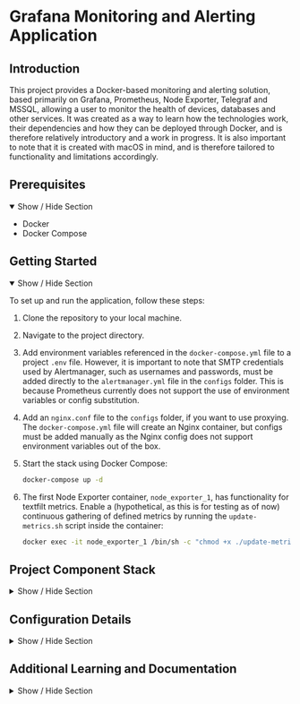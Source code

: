 # Grafana Monitoring and Alerting Application

## Introduction

This project provides a Docker-based monitoring and alerting solution, based primarily on Grafana, Prometheus, Node Exporter, Telegraf and MSSQL, allowing a user to monitor the health of devices, databases and other services. It was created as a way to learn how the technologies work, their dependencies and how they can be deployed through Docker, and is therefore relatively introductory and a work in progress. It is also important to note that it is created with macOS in mind, and is therefore tailored to functionality and limitations accordingly.

## Prerequisites

<details open>
<summary>Show / Hide Section</summary>

- Docker
- Docker Compose

</details>

## Getting Started

<details open>
<summary>Show / Hide Section</summary>

To set up and run the application, follow these steps:

1. Clone the repository to your local machine.

2. Navigate to the project directory.

3. Add environment variables referenced in the `docker-compose.yml` file to a project `.env` file. However, it is important to note that SMTP credentials used by Alertmanager, such as usernames and passwords, must be added directly to the `alertmanager.yml` file in the `configs` folder. This is because Prometheus currently does not support the use of environment variables or config substitution.

4. Add an `nginx.conf` file to the `configs` folder, if you want to use proxying. The `docker-compose.yml` file will create an Nginx container, but configs must be added manually as the Nginx config does not support environment variables out of the box.

5. Start the stack using Docker Compose:

   ```bash
   docker-compose up -d

   ```

6. The first Node Exporter container, `node_exporter_1`, has functionality for textfilt metrics. Enable a (hypothetical, as this is for testing as of now) continuous gathering of defined metrics by running the `update-metrics.sh` script inside the container:

   ```bash
   docker exec -it node_exporter_1 /bin/sh -c "chmod +x ./update-metrics.sh"
   ```

</details>

## Project Component Stack

<details hide>
<summary>Show / Hide Section</summary>

- **Grafana**: Create data visualisations, primarily aimed at observability and analytics. Can be configured for a variety of data sources, and is particularly powerful when creating dashboards and time-series data visualisations. Can also be used for altering through **Grafana Alerting**, combined with incident response management through **Grafana OnCall**, which is configured in the web-based UI.
- **Grafana OnCall**: Serves as the core component for the monitoring and alerting functionality, offering incident management, escalation policies and on-call scheduling. Configured in the Grafana web-based UI.
- **Celery**: Handles asynchronous and distributed task processing and queue management. Can be implemented for parallel execution and scheduled tasks.
- **Redis**: An in-memory key-value store and the message broker for Celery, acting as a communication channel between different parts of the application by facilitate communication and task distribution. Commonly used for internal communication between containers.
- **Nginx**: Can be used as a web server, reverse proxy and load balancer, to facilitate caching, serve web pages, applications and balance incoming web traffic to multiple servers.
- **Prometheus**: Monitor defined targets, to check on their health and performance. Collects system-level metrics like CPU usage, memory consumption and disk space. Also has alerting functionality through **Alertmanager**, which is specifically created to handle routing, grouping and notifications of Prometheus metric alerts.
- **Telegraf**: Non-specific, platform-agnostic exporter, used for collecting metrics from a wide range of sources. Can collect metrics from Windows, Linux, macOS and other platforms, as well as services, databases and more.
- **Node Exporter**: Specialised exporter focused Unix-based systems, and part of the Prometheus ecosystem. In this project, it is used to gather system-level metrics from containers running on the OS, which in this case is macOS.
- **MSSQL Server**: Create a containerised Microsoft SQL Server environment on Linux for Docker Engine. It is here used to create an instance of the MSSQL Server program, a relational database management system, later used for creating testing databases.
- **MSSQL Exporter**: Exporter used to collect metrics from a Microsoft SQL Server instance, enabling monitoring of SQL Server-specific performance metrics and database health.
- **Windows Exporter**: Specialised exporter for Windows-based systems, and only configured in the `prometheus.yml` file for this project, as it is hosted from a macOS and therefore scrapes metrics from a Windows VM where it is running.

</details>

## Configuration Details

<details hide>
<summary>Show / Hide Section</summary>

- [Prometheus Configuration](https://prometheus.io/docs/prometheus/latest/configuration/configuration/): Details on syntax and options when configuring Prometheus.
- [Node Exporter Configuration](https://prometheus.io/docs/guides/node-exporter/): Details on syntax and options when configuring Node Exporter for Prometheus.
- [Telegraf General Inputs](https://github.com/influxdata/telegraf/tree/master/plugins/inputs): Configuration options and settings for input plugins, where each plugin represents a data source or collector that can be used to gather metrics.
- [Telegraf Prometheus Outputs](https://github.com/influxdata/telegraf/tree/master/plugins/outputs/prometheus_client): Configuration settings for Prometheus outputs, used to modify metrics, tags and fields.
- [MSSQL Exporter Documentation](https://github.com/awaragi/prometheus-mssql-exporter/tree/master): Documentation on use and configuration of Prometheus MSSQL Exporter for Docker container environments.

</details>

## Additional Learning and Documentation

<details hide>
<summary>Show / Hide Section</summary>

- [Getting Started with Grafana and Prometheus](https://grafana.com/docs/grafana/latest/getting-started/get-started-grafana-prometheus/): Guide on how to use the technologies together, with useful information on the configuration.
- [Connect to Docker Host from Inside a Container](https://medium.com/@TimvanBaarsen/how-to-connect-to-the-docker-host-from-inside-a-docker-container-112b4c71bc66): Details on how to connect to the Docker host from inside a Docker container, explaining the logic and workflow.
- [Docker on Windows for SQL Server](https://www.sqlservercentral.com/articles/docker-desktop-on-windows-10-for-sql-server-step-by-step): Useful in understanding the configurations for Docker containers on Windows for SQL Server, and how to share data with the host.

</details>
